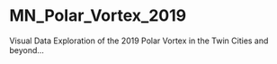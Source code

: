 # MN_Polar_Vortex_2019
Visual Data Exploration of the 2019 Polar Vortex in the Twin Cities and beyond...
